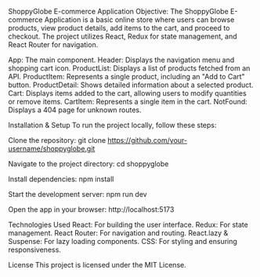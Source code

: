 ShoppyGlobe E-commerce Application
Objective:
The ShoppyGlobe E-commerce Application is a basic online store where users can browse products, view product details, add items to the cart, and proceed to checkout. The project utilizes React, Redux for state management, and React Router for navigation.

App: The main component.
Header: Displays the navigation menu and shopping cart icon.
ProductList: Displays a list of products fetched from an API.
ProductItem: Represents a single product, including an "Add to Cart" button.
ProductDetail: Shows detailed information about a selected product.
Cart: Displays items added to the cart, allowing users to modify quantities or remove items.
CartItem: Represents a single item in the cart.
NotFound: Displays a 404 page for unknown routes.

Installation & Setup
To run the project locally, follow these steps:

Clone the repository:
git clone https://github.com/your-username/shoppyglobe.git

Navigate to the project directory:
cd shoppyglobe

Install dependencies:
npm install

Start the development server:
npm run dev

Open the app in your browser:
http://localhost:5173


Technologies Used
React: For building the user interface.
Redux: For state management.
React Router: For navigation and routing.
React.lazy & Suspense: For lazy loading components.
CSS: For styling and ensuring responsiveness.

License
This project is licensed under the MIT License.

